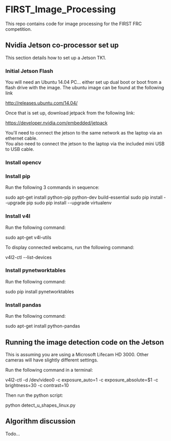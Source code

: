 # FIRST_Image_Processing
This repo contains code for image processing for the FIRST FRC competition. 

## Nvidia Jetson co-processor set up

This section details how to set up a Jetson TK1.  

### Initial Jetson Flash

You will need an Ubuntu 14.04 PC... either set up 
dual boot or boot from a flash drive with the image.  The ubuntu image can be found at the following link

http://releases.ubuntu.com/14.04/

Once that is set up, download jetpack from the following link:

https://developer.nvidia.com/embedded/jetpack

You'll need to connect the jetson to the same network as the laptop via an ethernet cable.  
You also need to connect the jetson to the laptop via the included mini USB to USB cable.

### Install opencv

### Install pip

Run the following 3 commands in sequence:

sudo apt-get install python-pip python-dev build-essential
sudo pip install --upgrade pip
sudo pip install --upgrade virtualenv

### Install v4l

Run the following command:

sudo apt-get v4l-utils

To display connected webcams, run the following command:

v4l2-ctl --list-devices

### Install pynetworktables

Run the following command:

sudo pip install pynetworktables

### Install pandas

Run the following command:

sudo apt-get install python-pandas

## Running the image detection code on the Jetson

This is assuming you are using a Microsoft Lifecam HD 3000.  Other cameras will have slightly different settings.

Run the following command in a terminal:

v4l2-ctl -d /dev/video0 -c exposure_auto=1 -c exposure_absolute=$1 -c brightness=30 -c contrast=10

Then run the python script:

python detect_u_shapes_linux.py

## Algorithm discussion

Todo...





